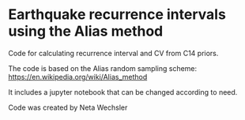# Earthquake recurrence intervals using the Alias method
Code for calculating recurrence interval and CV from C14 priors.

The code is based on the Alias random sampling scheme:
https://en.wikipedia.org/wiki/Alias_method

It includes a jupyter notebook that can be changed according to need.

Code was created by Neta Wechsler

